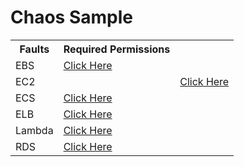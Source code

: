 # Chaos Sample

<table>
  <tr>
    <th>Faults</th>
    <th>Required Permissions</th>
  </tr>

   <tr>
    <td>EBS</td>
    <td> <a href="https://github.com/chaosnative/chaos-samples/blob/main/aws-chaos-scenarios/ebs/permissions/permissions.json"> Click Here </a></td>
  </tr>

   <tr>
    <td>EC2<td>
    <td> <a href="https://github.com/chaosnative/chaos-samples/blob/main/aws-chaos-scenarios/ec2/permissions"> Click Here </a></td>
  </tr>

   <tr>
    <td>ECS</td>
    <td> <a href="https://github.com/chaosnative/chaos-samples/blob/main/aws-chaos-scenarios/ecs/permissions"> Click Here </a></td>
  </tr>
  
  <tr>
    <td>ELB</td>
    <td> <a href="https://github.com/chaosnative/chaos-samples/blob/main/aws-chaos-scenarios/elb/permissions/permissions.json"> Click Here </a></td>
  </tr>

  <tr>
    <td>Lambda</td>
    <td> <a href="https://github.com/chaosnative/chaos-samples/blob/main/aws-chaos-scenarios/lambda/permissions/permissions.json"> Click Here </a></td>
  </tr>

  <tr>
    <td>RDS</td>
    <td> <a href="https://github.com/chaosnative/chaos-samples/blob/main/aws-chaos-scenarios/rds/permissions/permissions.json"> Click Here </a></td>
  </tr>
</table>
